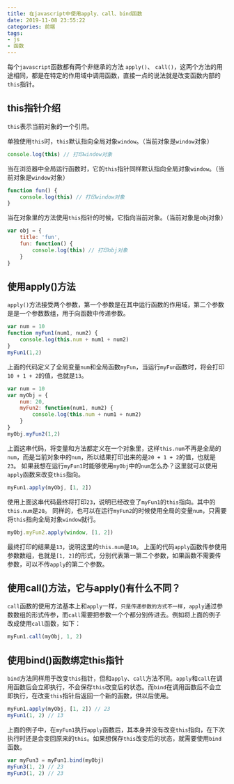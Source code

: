```yaml
---
title: 在javascript中使用apply、call、bind函数
date: 2019-11-08 23:55:22
categories: 前端
tags:
- js
- 函数
---
```

每个`javascript`函数都有两个非继承的方法 `apply()`、 `call()`，这两个方法的用途相同，都是在特定的作用域中调用函数，直接一点的说法就是改变函数内部的`this`指针。
<!-- more -->

## this指针介绍
`this`表示当前对象的一个引用。

单独使用`this`时，`this`默认指向全局对象`window`。（当前对象是`window`对象）
```javascript
console.log(this) // 打印window对象
```
当在浏览器中全局运行函数时，它的`this`指针同样默认指向全局对象`window`。（当前对象是`window`对象）
```javascript
function fun() {
    console.log(this) // 打印window对象
}
```
当在对象里的方法使用`this`指针的时候，它指向当前对象。（当前对象是obj对象）
```javascript
var obj = {
    title: 'fun',
    fun: function() {
        console.log(this) // 打印obj对象
    }
}
```

## 使用apply()方法
`apply()`方法接受两个参数，第一个参数是在其中运行函数的作用域，第二个参数是是一个参数数组，用于向函数中传递参数。
```javascript
var num = 10
function myFun1(num1, num2) {
    console.log(this.num + num1 + num2)
}
myFun1(1,2)
```
上面的代码定义了全局变量`num`和全局函数`myFun`，当运行`myFun`函数时，将会打印`10 + 1 + 2`的值，也就是`13`。
```javascript
var num = 10
var myObj = {
    num: 20,
    myFun2: function(num1, num2) {
        console.log(this.num + num1 + num2)
    }
}
myObj.myFun2(1,2)
```
上面这串代码，将变量和方法都定义在一个对象里，这样`this.num`不再是全局的`num`，而是当前对象中的`num`，所以结果打印出来的是`20 + 1 + 2`的值，也就是`23`。
如果我想在运行`myFun1`时能够使用`myObj`中的`num`怎么办？这里就可以使用`apply`函数来改变`this`指向。
```javascript
myFun1.apply(myObj, [1, 2])
```
使用上面这串代码最终将打印`23`，说明已经改变了`myFun1`的`this`指向。其中的`this.num`是`20`。
同样的，也可以在运行`myFun2`的时候使用全局的变量`num`，只需要将`this`指向全局对象`window`就行。
```javascript
myObj.myFun2.apply(window, [1, 2])
```
最终打印的结果是`13`，说明这里的`this.num`是`10`。
上面的代码`apply`函数传参使用参数数组，也就是`[1, 2]`的形式，分别代表第一第二个参数，如果函数不需要传参数，可以不传`apply`的第二个参数。

## 使用call()方法，它与apply()有什么不同？
`call`函数的使用方法基本上和`apply`一样，`只是传递参数的方式不一样`，`apply`通过参数数组的形式传参，而`call`需要把参数一个个都分别传进去。例如将上面的例子改成使用`call`函数，如下：
```javascript
myFun1.call(myObj, 1, 2)
```
## 使用bind()函数绑定this指针
`bind`方法同样用于改变`this`指针，但和`apply`、`call`方法不同。`apply`和`call`在调用函数后会立即执行，不会保存`this`改变后的状态。而`bind`在调用函数后不会立即执行，在改变`this`指针后返回一个新的函数，供以后使用。
```javascript
myFun1.apply(myObj, [1, 2]) // 23
myFun1(1, 2) // 13
```
上面的例子中，在`myFun1`执行`apply`函数后，其本身并没有改变`this`指向，在下次执行时还是会变回原来的`this`。如果想保存`this`改变后的状态，就需要使用`bind`函数。
```javascript
var myFun3 = myFun1.bind(myObj)
myFun3(1, 2) // 23
myFun3(1, 2) // 23
```
